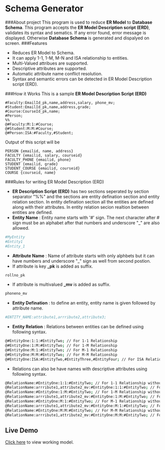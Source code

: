 # Schema Generator

###About project
This program is used to reduce **ER Model** to **Database Schema**. This program accepts the **ER Model Description script (ERD)**, validates its syntax and sematics. If any error found, error message is displayed. Otherwise **Database Schema** is generated and dispalyed on screen.
###Features
* Reduces ER Model to Schema.
* It can apply 1-1, 1-M, M-N and ISA relationship to entities.
* Multi-Valued attribues are supported.
* Descriptive attributes are supported.
* Automatic attribute name conflict resolution.
* Syntax and semantic errors can be detected in ER Model Description script (ERD).

###How it Works
This is a sample **ER Model Description Script (ERD)**
```
#Faculty:EmailId_pk,name,address,salary, phone_mv;
#Student:EmailId_pk,name,address,grade;
#Course:CourseId_pk,name;
#Person;
%%
@#Faculty:M:1:#Course;
@#Student:M:M:#Course;
@#Person:ISA:#Faculty,#Student;
```
Output of this script will be
```
PERSON {emailid, name, address}
FACULTY {emailid, salary, courseid}
FACULTY_PHONE {emailid, phone}
STUDENT {emailid, grade}
STUDENT_COURSE {emailid, courseid}
COURSE {courseid, name}
```
###Rules for writing ER Model Description (ERD)
* **ER Description Script (ERD)** has two sections seperated by section separator "%%" and the sections are entity defination section and entity relation section. In entity defination section all the entities are defined along with their attributes. In entity relation secion realtion between entities are defined.
* **Entity Name** : Entity name starts with '#' sign. The next character after # sign must be an alphabet after that numbers and underscore "_" are also allowed.
```sh
#MyEntity
#Entity1
#Entity_1
```
* **Attribute Name** : Name of attribute starts with only alphbets but it can have numbers and underscore "_" sign as well from second postion.
* If attribute is key **_pk** is added as suffix.
```sh
rollno_pk
```
* If attribute is multivalued **_mv** is added as suffix.
```sh
phoneno_mv
```
* **Entity Defination** : to define an entity, entity name is given followed by attribute name.
```sh
#ENTITY_NAME:attribute1,arrribute2,attribute3;
```
* **Entity Relation** : Relations between entities can be defined using following syntax.
```sh
@#EntityOne:1:1:#EntityTwo; // For 1-1 Relationship
@#EntityOne:1:M:#EntityTwo; // For 1-M Relationship
@#EntityOne:M:1:#EntityTwo; // For M-1 Relationship
@#EntityOne:M:M:#EntityTwo; // For M-M Relationship
@#EntityOne:ISA:#EntityTwo,#EntityThree,#EntityFour; // For ISA Relationship
```

* Relations can also be have names with descriptive attributes using following syntax.
```sh
@RelationName:#EntityOne:1:1:#EntityTwo; // For 1-1 Relationship without descritive attributes
@RelationName:arrribute1,attribute2_mv:#EntityOne:1:1:#EntityTwo; // For 1-1 Relationship with descritive attributes
@RelationName:#EntityOne:1:M:#EntityTwo; // For 1-M Relationship without descritive attributes
@RelationName:arrribute1,attribute2_mv:#EntityOne:1:M:#EntityTwo; // For 1-M Relationship with descritive attributes
@RelationName:#EntityOne:M:1:#EntityTwo; // For M-1 Relationship without descritive attributes
@RelationName:arrribute1,attribute2_mv:#EntityOne:M:1:#EntityTwo; // For M-1 Relationship with descritive attributes
@RelationName:#EntityOne:M:M:#EntityTwo; // For M-M Relationship without descritive attributes
@RelationName:arrribute1,attribute2_mv:#EntityOne:M:M:#EntityTwo; // For M-M Relationship with descritive attributes
```

## Live Demo
[Click here] to view working model.

[Click here]:http://erd-majorproject01.rhcloud.com/
